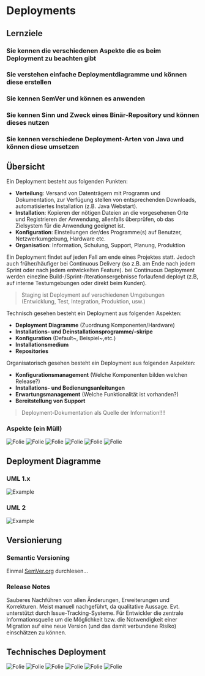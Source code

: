 # Deployments

## Lernziele

### Sie kennen die verschiedenen Aspekte die es beim Deployment zu beachten gibt

[comment]: #

### Sie verstehen einfache Deploymentdiagramme und können diese erstellen

### Sie kennen SemVer und können es anwenden

### Sie kennen Sinn und Zweck eines Binär-Repository und können dieses nutzen

### Sie kennen verschiedene Deployment-Arten von Java und können diese umsetzen

## Übersicht
Ein Deployment besteht aus folgenden Punkten:
  - **Verteilung**: Versand von Datenträgern mit Programm und Dokumentation, zur Verfügung stellen von entsprechenden Downloads, automatisiertes Installation (z.B. Java Webstart).
  - **Installation**: Kopieren der nötigen Dateien an die vorgesehenen Orte und Registrieren der Anwendung, allenfalls überprüfen, ob das Zielsystem für die Anwendung geeignet ist. 
  - **Konfiguration**: Einstellungen der/des Programme(s) auf Benutzer, Netzwerkumgebung, Hardware etc. 
  - **Organisation**: Information, Schulung, Support, Planung, Produktion

Ein Deployment findet auf jeden Fall am ende eines Projektes statt.
Jedoch auch früher/häufiger bei Continuous Delivery (so z.B. am Ende nach jedem Sprint oder nach jedem entwickelten Feature).
bei Continuous Deployment werden einezlne Build-/Sprint-/Iterationsergebnisse forlaufend deployt (z.B, auf interne Testumgebungen oder direkt beim Kunden).

> Staging ist Deployment auf verschiedenen Umgebungen (Entwicklung, Test, Integration, Produktion, usw.)

Technisch gesehen besteht ein Deployment aus folgenden Aspekten:
  - **Deployment Diagramme** (Zuordnung Komponenten/Hardware)
  - **Installations- und Deinstallationsprogramme/-skripe**
  - **Konfiguration** (Default~, Beispiel~,etc.)
  - **Installationsmedium**
  - **Repositories** 

Organisatorisch gesehen besteht ein Deployment aus folgenden Aspekten:
  - **Konfigurationsmanagement** (Welche Komponenten bilden welchen Release?)
  - **Installations- und Bedienungsanleitungen**
  - **Erwartungsmanagement** (Welche Funktionalität ist vorhanden?)
  - **Bereitstellung von Support**

> Deployment-Dokumentation als Quelle der Information!!!!

### Aspekte (ein Müll)

![Folie](./assets/deployment-aspekt-1.png)
![Folie](./assets/deployment-aspekt-2.png)
![Folie](./assets/deployment-aspekt-3.png)
![Folie](./assets/deployment-aspekt-4.png)
![Folie](./assets/deployment-aspekt-5.png)
![Folie](./assets/deployment-aspekt-6.png)

## Deployment Diagramme

### UML 1.x

![Example](./assets/deployment-uml-1.png)

### UML 2

![Example](./assets/deployment-uml-2.png)

## Versionierung

### Semantic Versioning
Einmal [SemVer.org](https://semver.org/) durchlesen...

### Release Notes
Sauberes Nachführen von allen Änderungen, Erweiterungen und Korrekturen.
Meist manuell nachgeführt, da qualitative Aussage.
Evt. unterstützt durch Issue-Tracking-Systeme.
Für Entwickler die zentrale Informationsquelle um die Möglichkeit bzw. die Notwendigkeit einer Migration auf eine neue Version (und das damit verbundene Risiko) einschätzen zu können.

## Technisches Deployment

![Folie](./assets/deployment-technical-1.png)
![Folie](./assets/deployment-technical-2.png)
![Folie](./assets/deployment-technical-3.png)
![Folie](./assets/deployment-technical-4.png)
![Folie](./assets/deployment-technical-5.png)
![Folie](./assets/deployment-technical-6.png)
